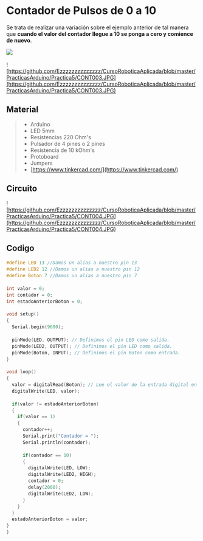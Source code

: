 # Contador de Pulsos de 0 a 10

Se trata de realizar una variación sobre el ejemplo anterior de tal manera que **cuando el valor del contador llegue a 10 se ponga a cero y comience de nuevo**.

![](https://media.giphy.com/media/3o7aCXOWeyrF3Kt3LW/giphy.gif)

![https://github.com/Ezzzzzzzzzzzzzz/CursoRoboticaAplicada/blob/master/PracticasArduino/Practica5/CONT003.JPG](https://github.com/Ezzzzzzzzzzzzzz/CursoRoboticaAplicada/blob/master/PracticasArduino/Practica5/CONT003.JPG)

## Material
> - Arduino
> - LED 5mm 
> - Resistencias 220 Ohm's 
> - Pulsador de 4 pines o 2 pines
> - Resistencia de 10 kOhm's
> - Protoboard
> - Jumpers
> - [https://www.tinkercad.com/](https://www.tinkercad.com/)
## Circuito
![https://github.com/Ezzzzzzzzzzzzzz/CursoRoboticaAplicada/blob/master/PracticasArduino/Practica5/CONT004.JPG](https://github.com/Ezzzzzzzzzzzzzz/CursoRoboticaAplicada/blob/master/PracticasArduino/Practica5/CONT004.JPG)

## Codigo
```c
#define LED 13 //Damos un alias a nuestro pin 13
#define LED2 12 //Damos un alias a nuestro pin 12
#define Boton 7 //Damos un alias a nuestro pin 7

int valor = 0;
int contador = 0;
int estadoAnteriorBoton = 0;

void setup()
{
  Serial.begin(9600);
  
  pinMode(LED, OUTPUT); // Definimos el pin LED como salida.
  pinMode(LED2, OUTPUT); // Definimos el pin LED como salida.
  pinMode(Boton, INPUT); // Definimos el pin Boton como entrada.
}

void loop()
{
  valor = digitalRead(Boton); // Lee el valor de la entrada digital en el pin7
  digitalWrite(LED, valor);
  
  if(valor != estadoAnteriorBoton)
  {
    if(valor == 1)
    {
      contador++;
      Serial.print("Contador = ");
      Serial.println(contador);
      
      if(contador == 10)
      {
        digitalWrite(LED, LOW);
        digitalWrite(LED2, HIGH);
        contador = 0;
        delay(2000);
        digitalWrite(LED2, LOW);
      }
    }
  }
  estadoAnteriorBoton = valor;
}
}
```

<!--stackedit_data:
eyJoaXN0b3J5IjpbLTE4OTA5NDE3MSwtMTA2NzY0MTU5NSwtMT
M3OTQ4NjI5MywxNTYyMjcwMzE1XX0=
-->